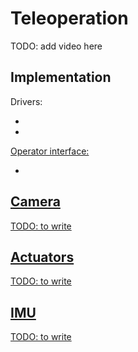 # Teleoperation

TODO: add video here

## Implementation


Drivers:

- <a class="number_name" href="#adafruit_drivers"/>
- <a class="number_name" href="#pi_camera"/>

Operator interface:

- <a class="number_name" href="#joy_mapper"/>


## Camera

TODO: to write

## Actuators

TODO: to write

## IMU

TODO: to write
